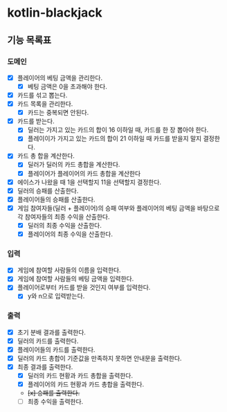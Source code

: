 # kotlin-blackjack

## 기능 목록표

### 도메인

- [x] 플레이어의 베팅 금액을 관리한다.
  - [x] 베팅 금액은 0을 초과해야 한다. 
- [x] 카드를 섞고 뽑는다.
- [x] 카드 목록을 관리한다.
  - [x] 카드는 중복되면 안된다.
- [x] 카드를 받는다.
  - [x] 딜러는 가지고 있는 카드의 합이 16 이하일 때, 카드를 한 장 뽑아야 한다.
  - [x] 플레이이가 가지고 있는 카드의 합이 21 이하일 때 카드를 받을지 말지 결정한다.
- [x] 카드 총 합을 계산한다.
  - [x] 딜러가 딜러의 카드 총합을 계산한다.
  - [x] 플레이어가 플레이어의 카드 총합을 계산한다
- [x] 에이스가 나왔을 때 1을 선택할지 11을 선택할지 결정한다.
- [x] 딜러의 승패를 산출한다.
- [x] 플레이어들의 승패를 산출한다.
- [x] 게임 참여자들(딜러 + 플레이어)의 승패 여부와 플레이어의 베팅 금액을 바탕으로 각 참여자들의 최종 수익을 산출한다.
  - [x] 딜러의 최종 수익을 산출한다.
  - [x] 플레이어의 최종 수익을 산출한다.

### 입력

- [x] 게임에 참여할 사람들의 이름을 입력한다.
- [x] 게임에 참여할 사람들의 베팅 금액을 입력한다.
- [x] 플레이어로부터 카드를 받을 것인지 여부를 입력한다.
  - [x] y와 n으로 입력받는다.

### 출력

- [x] 초기 분배 결과를 출력한다.
- [x] 딜러의 카드를 출력한다.
- [x] 플레이어들의 카드를 출력한다.
- [x] 딜러의 카드 총합이 기준값을 만족하지 못하면 안내문을 출력한다.
- [x] 최종 결과를 출력한다.
  - [x] 딜러의 카드 현황과 카드 총합을 출력한다.
  - [x] 플레이어의 카드 현황과 카드 총합을 출력한다.
  - ~~[x] 승패를 출력한다.~~
  - [ ] 최종 수익을 출력한다.
